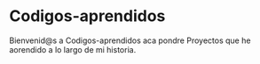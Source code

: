 # Codigos-aprendidos

Bienvenid@s a Codigos-aprendidos aca pondre
Proyectos que he aorendido a lo largo de mi historia.

